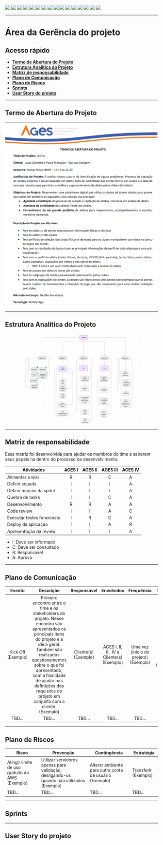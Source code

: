 [![](https://img.shields.io/badge/P%C3%A1gina%20Inicial-323330?style=for-the-badge)](home)
[![](https://img.shields.io/badge/Processos-323330?style=for-the-badge)](processo)
[![](https://img.shields.io/badge/Design/Mockups-323330?style=for-the-badge)](design_mockups)
[![](https://img.shields.io/badge/Instala%C3%A7%C3%A3o-323330?style=for-the-badge)](Instalação)
[![](https://img.shields.io/badge/Escopo%20e%20Cronograma-323330?style=for-the-badge)](escopo)
[![](https://img.shields.io/badge/Arquitetura-323330?style=for-the-badge)](arquitetura)
[![](https://img.shields.io/badge/Configura%C3%A7%C3%A3o-323330?style=for-the-badge)](configuracao)
[![](https://img.shields.io/badge/Utiliza%C3%A7%C3%A3o-323330?style=for-the-badge)](utilizacao)
[![](https://img.shields.io/badge/C%C3%B3digo-323330?style=for-the-badge)](codigo)
[![](https://img.shields.io/badge/Banco%20de%20dados-323330?style=for-the-badge)](banco_dados)
[![](https://img.shields.io/badge/Qualidade-323330?style=for-the-badge)](qualidade)
[![](https://img.shields.io/badge/Markdown-323330?style=for-the-badge)](markdown)
[![](https://img.shields.io/badge/ger%C3%AAncia-FF4500?style=for-the-badge)](gerencia)
[![](https://img.shields.io/badge/squads-323330?style=for-the-badge)](squads)
[![](https://img.shields.io/badge/retrospectivas-323330?style=for-the-badge)](Retro)
[![](https://img.shields.io/badge/estudos-323330?style=for-the-badge)](estudos)

---

# Área da Gerência do projeto

## Acesso rápido

- [**Termo de Abertura do Projeto**](#Termo)
- [**Estrutura Analítica do Projeto**](#EAP)
- [**Matriz de responsabilidade**](#Responsabilidade)
- [**Plano de Comunicação**](#Comunicação)
- [**Plano de Riscos**](#Riscos)
- [**Sprints**](#Sprints)
- [**User Story do projeto**](#US)

---

<a name="Termo"></a>
## Termo de Abertura do Projeto

<img src="resources\images\home\termo_abertura_joinfut.png">

---

<a name="EAP"></a>
## Estrutura Analítica do Projeto

<img src="resources\images\gerencia\EAP.jpg">

---

<a name="Responsabilidade"></a>
## Matriz de responsabilidade

Essa matriz foi desenvolvida para ajudar os membros do time a saberem seus papéis na dentro do processo de desenvolvimento.

| **Atividades**             | **AGES I** | **AGES II** | **AGES III** | **AGES IV** |
| -------------------------- | :--------: | :---------: | :----------: | :---------: |
| Alimentar a wiki           |      R     |      R      |       C      |      A      |
| Definir squads             |      I     |      I      |       I      |      A      |
| Definir marcos da sprint   |      I     |      I      |       I      |      A      |
| Quebra de tasks            |      I     |      I      |       C      |      A      |
| Desenvolvimento            |      R     |      R      |       A      |      A      |
| Code review                |      I     |      I      |       A      |      C      |
| Executar testes funcionais |      I     |      R      |       C      |      A      |
| Deploy da aplicação        |      I     |      I      |       A      |      R      |
| Apresentação da review     |      I     |      I      |       I      |      A      |

- I: Deve ser informado
- C: Deve ser consultado
- R: Responsável
- A: Aprova

---

<a name="Comunicação"></a>
## Plano de Comunicação

|           **Evento**           |                                                                                                                                                                                                                                **Descrição**                                                                                                                                                                                                                                | **Responsável** |          **Envolvidos**          |                                   **Frequência**                                    |               **Duração**               |
| :----------------------------: | :-------------------------------------------------------------------------------------------------------------------------------------------------------------------------------------------------------------------------------------------------------------------------------------------------------------------------------------------------------------------------------------------------------------------------------------------------------------------------: | :-------------: | :------------------------------: | :---------------------------------------------------------------------------------: | :-------------------------------------: |
| Kick Off (Exemplo) | Primeiro encontro entre o time e os stakeholders do projeto. Nesse encontro são apresentados os principais itens do projeto e a ideia geral. Também são realizados questionamentos sobre o que foi apresentado, com a finalidade de ajudar nas definições dos requisitos do projeto em conjunto com o cliente. (Exemplo) | Cliente(s) (Exemplo) | AGES I, II, III, IV e Cliente(s) (Exemplo) | Uma vez (início do projeto) (Exemplo) |      1 hora - 1 hora e 30 minutos (Exemplo) |
| TBD... | TBD... | TBD... | TBD... | TBD... | TBD... |

---

<a name="Riscos"></a>
## Plano de Riscos

| Risco                                                 | Prevenção                                                                                  | Contingência                                                                                  | Estratégia |
| ----------------------------------------------------- | ------------------------------------------------------------------------------------------ | --------------------------------------------------------------------------------------------- | ---------- |
| Atingir limite de uso gratuito da AWS (Exemplo) | Utilizar servidores apenas para validação, desligando-os quando não utilizados (Exemplo) | Alterar ambiente para outra conta de usuário (Exemplo) | Transferir (Exemplo) |
| TBD... | TBD... | TBD... | TBD... |

---

<a name="Sprints"></a>
## Sprints

---

<a name="US"></a>
## User Story do projeto

